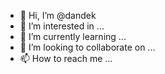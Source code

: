 - 👋 Hi, I’m @dandek
- 👀 I’m interested in ...
- 🌱 I’m currently learning ...
- 💞️ I’m looking to collaborate on ...
- 📫 How to reach me ...

<!---
dandek/dandek is a ✨ special ✨ repository because its `README.md` (this file) appears on your GitHub profile.
You can click the Preview link to take a look at your changes.
--->
